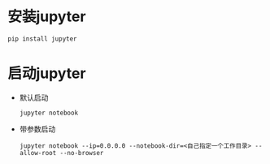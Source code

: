 # 安装jupyter

`pip install jupyter`

# 启动jupyter

- 默认启动

    `jupyter notebook`

- 带参数启动

    `jupyter notebook --ip=0.0.0.0 --notebook-dir=<自己指定一个工作目录> --allow-root --no-browser`